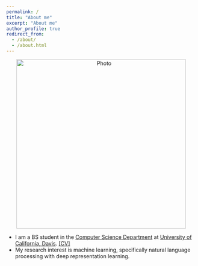 ```yaml
---
permalink: /
title: "About me"
excerpt: "About me"
author_profile: true
redirect_from: 
  - /about/
  - /about.html
---
```


<p align="center">
  <img src="https://yunwontae.github.io/files/1.png?raw=true" alt="Photo" style="width: 450px;"/> 
</p>

* I am a BS student in the [Computer Science Department](http://www.cs.ucdavis.edu/) at [University of California, Davis](https://www.ucdavis.edu/). [[CV]](http://yunwontae.github.io/files/YunwonTae_CV.pdf)
* My research interest is machine learning, specifically natural language processing with deep representation learning.
